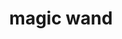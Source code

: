 ---
layout: activities
title: magic wand
emoji: magic_wand
permalink: 🪄.html
image: assets/img/3moji/magic_wand.png
---